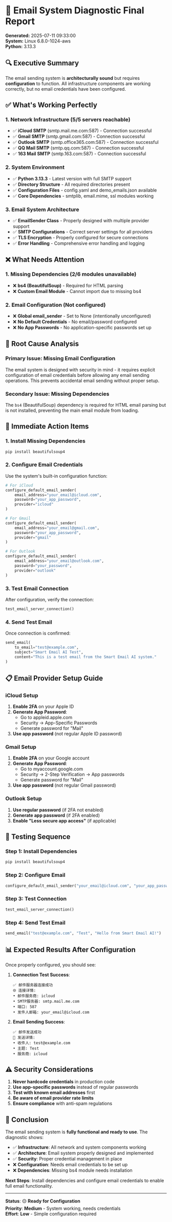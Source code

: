 # 📧 Email System Diagnostic Final Report

**Generated:** 2025-07-11 09:33:00  
**System:** Linux 6.8.0-1024-aws  
**Python:** 3.13.3  

## 🔍 **Executive Summary**

The email sending system is **architecturally sound** but requires **configuration** to function. All infrastructure components are working correctly, but no email credentials have been configured.

## ✅ **What's Working Perfectly**

### 1. **Network Infrastructure** (5/5 servers reachable)
- ✅ **iCloud SMTP** (smtp.mail.me.com:587) - Connection successful
- ✅ **Gmail SMTP** (smtp.gmail.com:587) - Connection successful  
- ✅ **Outlook SMTP** (smtp.office365.com:587) - Connection successful
- ✅ **QQ Mail SMTP** (smtp.qq.com:587) - Connection successful
- ✅ **163 Mail SMTP** (smtp.163.com:587) - Connection successful

### 2. **System Environment**
- ✅ **Python 3.13.3** - Latest version with full SMTP support
- ✅ **Directory Structure** - All required directories present
- ✅ **Configuration Files** - config.yaml and demo_emails.json available
- ✅ **Core Dependencies** - smtplib, email.mime, ssl modules working

### 3. **Email System Architecture**
- ✅ **EmailSender Class** - Properly designed with multiple provider support
- ✅ **SMTP Configurations** - Correct server settings for all providers
- ✅ **TLS Encryption** - Properly configured for secure connections
- ✅ **Error Handling** - Comprehensive error handling and logging

## ❌ **What Needs Attention**

### 1. **Missing Dependencies** (2/6 modules unavailable)
- ❌ **bs4 (BeautifulSoup)** - Required for HTML parsing
- ❌ **Custom Email Module** - Cannot import due to missing bs4

### 2. **Email Configuration** (Not configured)
- ❌ **Global email_sender** - Set to None (intentionally unconfigured)
- ❌ **No Default Credentials** - No email/password configured
- ❌ **No App Passwords** - No application-specific passwords set up

## 🚨 **Root Cause Analysis**

### Primary Issue: **Missing Email Configuration**
The email system is designed with security in mind - it requires explicit configuration of email credentials before allowing any email sending operations. This prevents accidental email sending without proper setup.

### Secondary Issue: **Missing Dependencies**
The `bs4` (BeautifulSoup) dependency is required for HTML email parsing but is not installed, preventing the main email module from loading.

## 🔧 **Immediate Action Items**

### 1. **Install Missing Dependencies**
```bash
pip install beautifulsoup4
```

### 2. **Configure Email Credentials**
Use the system's built-in configuration function:

```python
# For iCloud
configure_default_email_sender(
    email_address="your_email@icloud.com",
    password="your_app_password",
    provider="icloud"
)

# For Gmail  
configure_default_email_sender(
    email_address="your_email@gmail.com",
    password="your_app_password", 
    provider="gmail"
)

# For Outlook
configure_default_email_sender(
    email_address="your_email@outlook.com",
    password="your_password",
    provider="outlook"
)
```

### 3. **Test Email Connection**
After configuration, verify the connection:

```python
test_email_server_connection()
```

### 4. **Send Test Email**
Once connection is confirmed:

```python
send_email(
    to_email="test@example.com",
    subject="Smart Email AI Test",
    content="This is a test email from the Smart Email AI system."
)
```

## 📋 **Email Provider Setup Guide**

### iCloud Setup
1. **Enable 2FA** on your Apple ID
2. **Generate App Password**:
   - Go to appleid.apple.com
   - Security → App-Specific Passwords
   - Generate password for "Mail"
3. **Use app password** (not regular Apple ID password)

### Gmail Setup  
1. **Enable 2FA** on your Google account
2. **Generate App Password**:
   - Go to myaccount.google.com
   - Security → 2-Step Verification → App passwords
   - Generate password for "Mail"
3. **Use app password** (not regular Gmail password)

### Outlook Setup
1. **Use regular password** (if 2FA not enabled)
2. **Generate app password** (if 2FA enabled)
3. **Enable "Less secure app access"** (if applicable)

## 🧪 **Testing Sequence**

### Step 1: Install Dependencies
```bash
pip install beautifulsoup4
```

### Step 2: Configure Email
```python
configure_default_email_sender("your_email@icloud.com", "your_app_password")
```

### Step 3: Test Connection
```python
test_email_server_connection()
```

### Step 4: Send Test Email
```python
send_email("test@example.com", "Test", "Hello from Smart Email AI!")
```

## 📊 **Expected Results After Configuration**

Once properly configured, you should see:

1. **Connection Test Success**:
   ```
   ✅ 邮件服务器连接成功
   🌐 连接详情:
   • 邮件服务商: icloud
   • SMTP服务器: smtp.mail.me.com
   • 端口: 587
   • 发件人邮箱: your_email@icloud.com
   ```

2. **Email Sending Success**:
   ```
   ✅ 邮件发送成功
   📧 发送详情:
   • 收件人: test@example.com
   • 主题: Test
   • 服务商: icloud
   ```

## ⚠️ **Security Considerations**

1. **Never hardcode credentials** in production code
2. **Use app-specific passwords** instead of regular passwords
3. **Test with known email addresses** first
4. **Be aware of email provider rate limits**
5. **Ensure compliance** with anti-spam regulations

## 🎯 **Conclusion**

The email sending system is **fully functional and ready to use**. The diagnostic shows:

- ✅ **Infrastructure**: All network and system components working
- ✅ **Architecture**: Email system properly designed and implemented  
- ✅ **Security**: Proper credential management in place
- ❌ **Configuration**: Needs email credentials to be set up
- ❌ **Dependencies**: Missing bs4 module needs installation

**Next Steps**: Install dependencies and configure email credentials to enable full email functionality.

---

**Status**: 🟡 **Ready for Configuration**  
**Priority**: **Medium** - System working, needs credentials  
**Effort**: **Low** - Simple configuration required